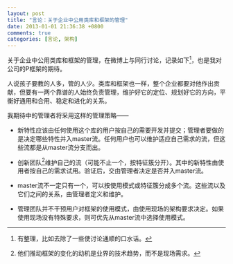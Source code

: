 ```yaml
---
layout: post
title: "言论：关于企业中公用类库和框架的管理"
date: 2013-01-01 21:36:38 +0800
comments: true
categories: [言论, 架构]
---
```


关于企业中公用类库和框架的管理，在微博上与同行讨论，记录如下[^1]，也是我对公司的P框架的期待。
<!-- more -->
人说孩子要教的人多，管的人少。类库和框架也一样，整个企业都要对他作出贡献，但要有一两个靠谱的人始终负责管理，维护好它的定位、规划好它的方向，平衡好通用和合用、稳定和进化的关系。

我期待中的管理者将采用这样的管理策略——


* 新特性应该由任何使用这个库的用户按自己的需要开发并提交；管理者要做的是决定哪些特性并入master流。任何用户也可以维护适应自己需求的流，但这些流都是从master流分支而出。



* 创新团队[^2]维护自己的流（可能不止一个，按特征簇分开）。其中的新特性由使用者按自己的需求试用。验证后，交由管理者决定是否并入master流。



* master流不一定只有一个，可以按使用模式或特征簇分成多个流。这些流以及它们之间的关系，由管理者定义和维护。



* 管理团队并不干预用户对框架的使用模式，由使用现场的架构要求决定。如果使用现场没有特殊要求，则可优先从master流中选择使用模式。




[^1]: 有整理，比如去除了一些使讨论通顺的口水话。
[^2]: 他们推动框架的变化的动机是业界的技术趋势，而不是现场需求。
